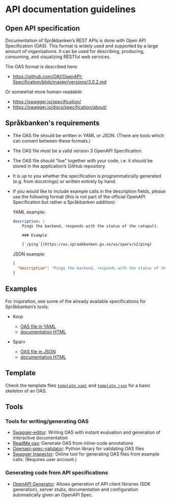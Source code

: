 # API documentation guidelines

## Open API specification

Documentation of Språkbanken’s REST APIs is done with Open API Specification (OAS). This format is widely used and
supported by a large amount of organisations. It can be used for describing, producing, consuming, and visualizing
RESTful web services.

The OAS format is described here:

* https://github.com/OAI/OpenAPI-Specification/blob/master/versions/3.0.2.md

Or somewhat more human-readable:

* https://swagger.io/specification/
* https://swagger.io/docs/specification/about/

## Språkbanken's requirements

* The OAS file should be written in YAML or JSON. (There are tools which can convert between these formats.)
* The OAS file must be a valid version 3 OpenAPI Specification.
* The OAS file should “live” together with your code, i.e. it should be stored in the application’s GitHub repository.
* It is up to you whether the specification is programmatically generated (e.g. from docstrings) or written entirely by
  hand.
* If you would like to include example calls in the description fields, please use the following format (this is not
  part of the official OpenAPI Specification but rather a Språkbanken addition):

    YAML example:

    ```YAML
    description: |
        Pings the backend, responds with the status of the catapult.

        ### Example

        [`/ping`](https://ws.spraakbanken.gu.se/ws/sparv/v2/ping)
    ```

    JSON example:

    ```JSON
    {
      "description": "Pings the backend, responds with the status of the catapult.\n\n### Example\n\n[`/ping`](https://ws.spraakbanken.gu.se/ws/sparv/v2/ping)\n"
    }

    ```

## Examples

For inspiration, see some of the already available specifications for Språkbanken’s tools:

* Korp
  * [OAS file in YAML](https://raw.githubusercontent.com/spraakbanken/korp-backend/master/docs/api.yaml)
  * [documentation HTML](https://ws.spraakbanken.gu.se/docs/korp)

* Sparv
  * [OAS file in JSON](https://raw.githubusercontent.com/spraakbanken/sparv-backend/oas-adapt/app/static/sparv_api_spec.json)
  * [documentation HTML](https://ws.spraakbanken.gu.se/docs/sparv)

## Template

Check the template files [`template.yaml`](templates/template.yaml) and [`template.json`](templates/template.json) for a
basic skeleton of an OAS.

## Tools

### Tools for writing/generating OAS

* [Swagger-editor](http://editor.swagger.io): Writing OAS with instant evaluation and generation of interactive
  documentation
* [ReadMe oas](https://openap.is/): Generate OAS from inline-code annotations
* [Openapi-spec-validator](https://github.com/p1c2u/openapi-spec-validator): Python library for validating OAS files
* [Swagger Inspector](https://swagger.io/tools/swagger-inspector/): Online tool for generating OAS files from example
  calls. (Requires user account.)

### Generating code from API specifications

* [OpenAPI Generator](https://openapi-generator.tech/): Allows generation of API client libraries (SDK generation),
  server stubs, documentation and configuration automatically given an OpenAPI Spec.

